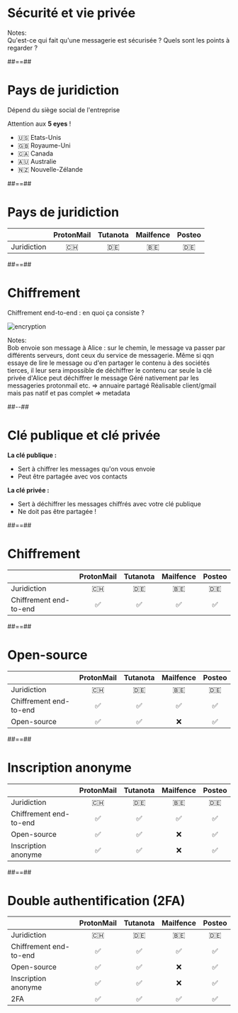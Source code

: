 <!-- .slide: class="transition bg-pink" -->

# Sécurité et vie privée

Notes:  
Qu'est-ce qui fait qu'une messagerie est sécurisée ? Quels sont les points à regarder ?

##==##

# Pays de juridiction

Dépend du siège social de l'entreprise

Attention aux <b>5 eyes</b> !

-   🇺🇸 Etats-Unis
-   🇬🇧 Royaume-Uni
-   🇨🇦 Canada
-   🇦🇺 Australie
-   🇳🇿 Nouvelle-Zélande
<!-- .element: class="list-fragment" -->

##==##

# Pays de juridiction

|             | ProtonMail | Tutanota | Mailfence | Posteo |
| ----------- | :--------: | :------: | :-------: | :----: |
| Juridiction |     🇨🇭     |    🇩🇪    |    🇧🇪     |   🇩🇪   |


##==##

# Chiffrement

Chiffrement end-to-end : en quoi ça consiste ?

![encryption](./assets/images/encryption.png)

Notes:  
Bob envoie son message à Alice : sur le chemin, le message va passer par différents serveurs, dont ceux du service de messagerie. Même si qqn essaye de lire le message ou d'en partager le contenu à des sociétés tierces, il leur sera impossible de déchiffrer le contenu car seule la clé privée d'Alice peut déchiffrer le message
Géré nativement par les messageries protonmail etc. => annuaire partagé
Réalisable client/gmail mais pas natif et pas complet => metadata

##--##

# Clé publique et clé privée

<b>La clé publique :</b>

-   Sert à chiffrer les messages qu'on vous envoie
-   Peut être partagée avec vos contacts

<b>La clé privée :</b>

-   Sert à déchiffrer les messages chiffrés avec votre clé publique
-   Ne doit pas être partagée !

##==##

# Chiffrement

|                        | ProtonMail | Tutanota | Mailfence | Posteo |
| ---------------------- | :--------: | :------: | :-------: | :----: |
| Juridiction            |     🇨🇭     |    🇩🇪    |    🇧🇪     |   🇩🇪   |
| Chiffrement end-to-end |     ✅     |    ✅    |    ✅     |   ✅   |


##==##

# Open-source

|                        | ProtonMail | Tutanota | Mailfence | Posteo |
| ---------------------- | :--------: | :------: | :-------: | :----: |
| Juridiction            |     🇨🇭     |    🇩🇪    |    🇧🇪     |   🇩🇪   |
| Chiffrement end-to-end |     ✅     |    ✅    |    ✅     |   ✅   |
| Open-source            |     ✅     |    ✅    |    ❌     |   ✅   |

##==##

# Inscription anonyme

|                        | ProtonMail | Tutanota | Mailfence | Posteo |
| ---------------------- | :--------: | :------: | :-------: | :----: |
| Juridiction            |     🇨🇭     |    🇩🇪    |    🇧🇪     |   🇩🇪   |
| Chiffrement end-to-end |     ✅     |    ✅    |    ✅     |   ✅   |
| Open-source            |     ✅     |    ✅    |    ❌     |   ✅   |
| Inscription anonyme    |     ✅     |    ✅    |    ❌     |   ✅   |

##==##

# Double authentification (2FA)

|                        | ProtonMail | Tutanota | Mailfence | Posteo |
| ---------------------- | :--------: | :------: | :-------: | :----: |
| Juridiction            |     🇨🇭     |    🇩🇪    |    🇧🇪     |   🇩🇪   |
| Chiffrement end-to-end |     ✅     |    ✅    |    ✅     |   ✅   |
| Open-source            |     ✅     |    ✅    |    ❌     |   ✅   |
| Inscription anonyme    |     ✅     |    ✅    |    ❌     |   ✅   |
| 2FA                    |     ✅     |    ✅    |    ✅     |   ✅   |
